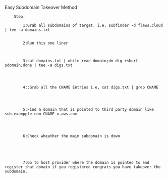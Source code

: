 
Easy Subdomain Takeover Method


		Step:
			
			1:Grab all subdomains of target. i.e, subfinder -d flaws.cloud | tee -a domains.txt
			
			
			2:Run this one liner
			
			
			
			3:cat domains.txt | while read domain;do dig +short $domain;done | tee -a digs.txt
			
			
			
			
			4::Grab all the CNAME Entries i.e, cat digs.txt | grep CNAME
			
			
			
			
			5:Find a domain that is pointed to third party domain like sub.exampple.com CNAME x.aws.com
			
			
			
			
			6:Check wheather the main subdomain is down
			
			
			
			
			
			7:Go to host provider where the domain is pointed to and register that domain if you registered congrats you have takeover the subdomain.
			
			
			
			
			
			
			
